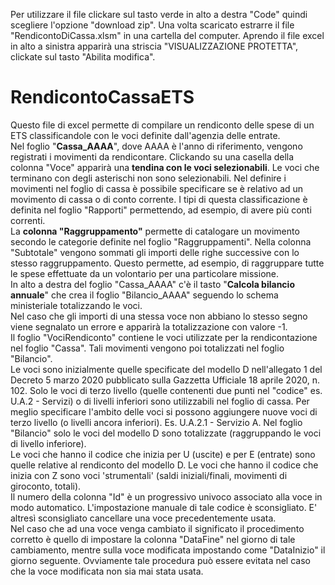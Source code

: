 Per utilizzare il file clickare sul tasto verde in alto a destra "Code" quindi scegliere l'opzione "download zip". Una volta scaricato estrarre il file "RendicontoDiCassa.xlsm" in una cartella del computer. Aprendo il file excel in alto a sinistra apparirà una striscia "VISUALIZZAZIONE PROTETTA", clickate sul tasto "Abilita modifica".<br/>
# RendicontoCassaETS
Questo file di excel permette di compilare un rendiconto delle spese di un ETS classificandole con le voci definite dall'agenzia delle entrate.<br/>
Nel foglio "<b>Cassa_AAAA</b>", dove AAAA è l'anno di riferimento, vengono registrati i movimenti da rendicontare.
  Clickando su una casella della colonna "Voce" apparirà una <b>tendina con le voci selezionabili</b>. Le voci che terminano con degli asterischi non sono selezionabili.
Nel definire i movimenti nel foglio di cassa è possibile specificare se è relativo ad un movimento di cassa o di conto corrente. I tipi di questa classificazione è definita nel foglio "Rapporti" permettendo, ad esempio, di avere più conti correnti.<br/>
La <b>colonna "Raggruppamento"</b> permette di catalogare un movimento secondo le categorie definite nel foglio "Raggruppamenti". Nella colonna "Subtotale" vengono sommati gli importi delle righe successive con lo stesso raggruppamento. Questo permette, ad esempio, di raggruppare tutte le spese effettuate da un volontario per una particolare missione.<br/>
In alto a destra del foglio "Cassa_AAAA" c'è il tasto "<b>Calcola bilancio annuale</b>" che crea il foglio "Bilancio_AAAA" seguendo lo schema ministeriale totalizzando le voci.<br/> Nel caso che gli importi di una stessa voce non abbiano lo stesso segno viene segnalato un errore e apparirà la totalizzazione con valore -1.<br/>
Il foglio "VociRendiconto" contiene le voci utilizzate per la rendicontazione nel foglio "Cassa". Tali movimenti vengono poi totalizzati nel foglio "Bilancio".<br/>
Le voci sono inizialmente quelle specificate del modello D nell'allegato 1 del Decreto 5 marzo 2020 pubblicato sulla Gazzetta Ufficiale 18 aprile 2020, n. 102.
Solo le voci di terzo livello (quelle contenenti due punti nel "codice" es. U.A.2 - Servizi) o di livelli inferiori sono utilizzabili nel foglio di cassa.
Per meglio specificare l'ambito delle voci si possono aggiungere nuove voci di terzo livello (o livelli ancora inferiori). Es. U.A.2.1 - Servizio A.
Nel foglio "Bilancio" solo le voci del modello D sono totalizzate (raggruppando le voci di livello inferiore).<br/>
Le voci che hanno il codice che inizia per U (uscite) e per E (entrate) sono quelle relative al rendiconto del modello D. Le voci che hanno il codice che inizia con Z sono voci 'strumentali' (saldi iniziali/finali, movimenti di giroconto, totali).<br/>
Il numero della colonna "Id" è un progressivo univoco associato alla voce in modo automatico. L'impostazione manuale di tale codice è sconsigliato.
E' altresì sconsigliato cancellare una voce precedentemente usata.<br/>
Nel caso che ad una voce venga cambiato il significato il procedimento corretto è quello di impostare la colonna "DataFine" nel giorno di tale cambiamento, mentre sulla voce modificata impostando come "DataInizio" il giorno seguente.
Ovviamente tale procedura può essere evitata nel caso che la voce modificata non sia mai stata usata.


